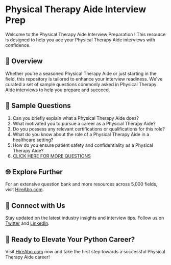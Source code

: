 # Physical Therapy Aide Interview Prep

Welcome to the Physical Therapy Aide Interview Preparation ! This resource is designed to help you ace your Physical Therapy Aide interviews with confidence.

## 🚀 Overview

Whether you're a seasoned Physical Therapy Aide or just starting in the field, this repository is tailored to enhance your interview readiness. We've curated a set of sample questions commonly asked in Physical Therapy Aide interviews to help you prepare and succeed.

## 📝 Sample Questions

1. Can you briefly explain what a Physical Therapy Aide does?
2. What motivated you to pursue a career as a Physical Therapy Aide?
3. Do you possess any relevant certifications or qualifications for this role?
4. What do you know about the role of a Physical Therapy Aide in a healthcare setting?
5. How do you ensure patient safety and confidentiality as a Physical Therapy Aide?
6. [CLICK HERE FOR MORE QUESTIONS](https://hireabo.com/job/2_2_11/Physical%20Therapy%20Aide)

## 🌐 Explore Further

For an extensive question bank and more resources across 5,000 fields, visit [HireAbo.com](https://www.hireabo.com).

## 📱 Connect with Us

Stay updated on the latest industry insights and interview tips. Follow us on [Twitter](https://twitter.com/hireabo) and [LinkedIn](https://www.linkedin.com/in/hire-abo-3609972a8/).

## 🚀 Ready to Elevate Your Python Career?

Visit [HireAbo.com](https://www.hireabo.com) now and take the first step towards a successful Physical Therapy Aide career!